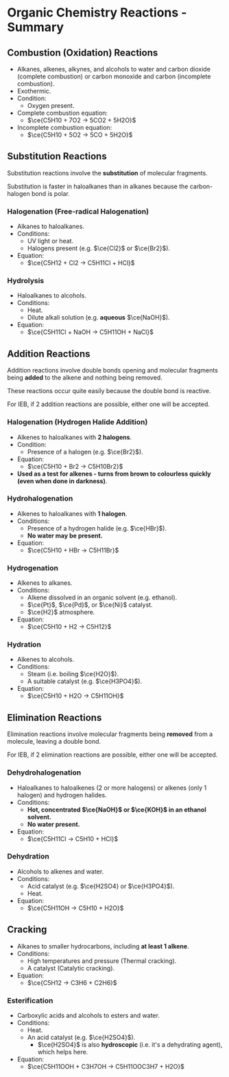 # Organic Chemistry Reactions - Summary

## Combustion (Oxidation) Reactions

- Alkanes, alkenes, alkynes, and alcohols to water and carbon dioxide (complete combustion) or carbon monoxide and carbon (incomplete combustion).
- Exothermic.
- Condition:
  - Oxygen present.
- Complete combustion equation:
  - $\ce{C5H10 + 7O2 -> 5CO2 + 5H2O}$
- Incomplete combustion equation:
  - $\ce{C5H10 + 5O2 -> 5CO + 5H2O}$

## Substitution Reactions

Substitution reactions involve the **substitution** of molecular fragments.

Substitution is faster in haloalkanes than in alkanes because the carbon-halogen bond is polar.

### Halogenation (Free-radical Halogenation)

- Alkanes to haloalkanes.
- Conditions:
  - UV light or heat.
  - Halogens present (e.g. $\ce{Cl2}$ or $\ce{Br2}$).
- Equation:
  - $\ce{C5H12 + Cl2 -> C5H11Cl + HCl}$

### Hydrolysis

- Haloalkanes to alcohols.
- Conditions:
  - Heat.
  - Dilute alkali solution (e.g. **aqueous** $\ce{NaOH}$).
- Equation:
  - $\ce{C5H11Cl + NaOH -> C5H11OH + NaCl}$

## Addition Reactions

Addition reactions involve double bonds opening and molecular fragments being **added** to the alkene and nothing being removed.

These reactions occur quite easily because the double bond is reactive.

For IEB, if 2 addition reactions are possible, either one will be accepted.

### Halogenation (Hydrogen Halide Addition)

- Alkenes to haloalkanes with **2 halogens**.
- Condition:
  - Presence of a halogen (e.g. $\ce{Br2}$).
- Equation:
  - $\ce{C5H10 + Br2 -> C5H10Br2}$
- **Used as a test for alkenes - turns from brown to colourless quickly (even when done in darkness)**.

### Hydrohalogenation

- Alkenes to haloalkanes with **1 halogen**.
- Conditions:
  - Presence of a hydrogen halide (e.g. $\ce{HBr}$).
  - **No water may be present.**
- Equation:
  - $\ce{C5H10 + HBr -> C5H11Br}$

### Hydrogenation

- Alkenes to alkanes.
- Conditions:
  - Alkene dissolved in an organic solvent (e.g. ethanol).
  - $\ce{Pt}$, $\ce{Pd}$, or $\ce{Ni}$ catalyst.
  - $\ce{H2}$ atmosphere.
- Equation:
  - $\ce{C5H10 + H2 -> C5H12}$

### Hydration

- Alkenes to alcohols.
- Conditions:
  - Steam (i.e. boiling $\ce{H2O}$).
  - A suitable catalyst (e.g. $\ce{H3PO4}$).
- Equation:
  - $\ce{C5H10 + H2O -> C5H11OH}$

## Elimination Reactions

Elimination reactions involve molecular fragments being **removed** from a molecule, leaving a double bond.

For IEB, if 2 elimination reactions are possible, either one will be accepted.

### Dehydrohalogenation

- Haloalkanes to haloalkenes (2 or more halogens) or alkenes (only 1 halogen) and hydrogen halides.
- Conditions:
  - **Hot, concentrated $\ce{NaOH}$ or $\ce{KOH}$ in an ethanol solvent.**
  - **No water present.**
- Equation:
  - $\ce{C5H11Cl -> C5H10 + HCl}$

### Dehydration

- Alcohols to alkenes and water.
- Conditions:
  - Acid catalyst (e.g. $\ce{H2SO4} or $\ce{H3PO4}$).
  - Heat.
- Equation:
  - $\ce{C5H11OH -> C5H10 + H2O}$

## Cracking

- Alkanes to smaller hydrocarbons, including **at least 1 alkene**.
- Conditions:
  - High temperatures and pressure (Thermal cracking).
  - A catalyst (Catalytic cracking).
- Equation:
  - $\ce{C5H12 -> C3H6 + C2H6}$

### Esterification

- Carboxylic acids and alcohols to esters and water.
- Conditions:
  - Heat.
  - An acid catalyst (e.g. $\ce{H2SO4}$).
    - $\ce{H2SO4}$ is also **hydroscopic** (i.e. it's a dehydrating agent), which helps here.
- Equation:
  - $\ce{C5H11OOH + C3H7OH -> C5H11OOC3H7 + H2O}$
